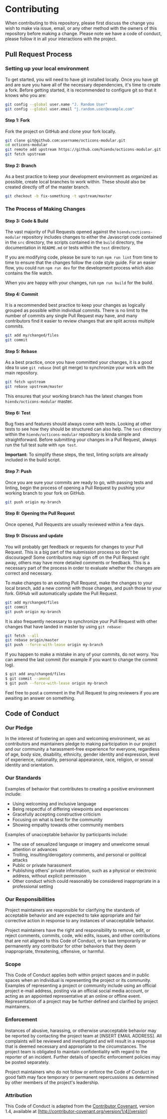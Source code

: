 # Contributing
When contributing to this repository, please first discuss the change you wish to make via issue, email, or any other method with the owners of this repository before making a change.
Please note we have a code of conduct, please follow it in all your interactions with the project.

## Pull Request Process
### Setting up your local environment
To get started, you will need to have git installed locally. Once you have git and are sure you have all of the necessary dependencies, it's time to create a fork.
Before getting started, it is recommended to configure git so that it knows who you are:
```bash
git config --global user.name "J. Random User"
git config --global user.email "j.random.user@example.com"
```

#### Step 1: Fork
Fork the project on GitHub and clone your fork locally.
```bash
git clone git@github.com:username/octicons-modular.git
cd octicons-modular
git remote add upstream https://github.com/hiendv/octicons-modular.git
git fetch upstream
```

#### Step 2: Branch
As a best practice to keep your development environment as organized as possible, create local branches to work within. These should also be created directly off of the master branch.
```bash
git checkout -b fix-something -t upstream/master
```

### The Process of Making Changes
#### Step 3: Code & Build
The vast majority of Pull Requests opened against the `hiendv/octicons-modular` repository includes changes to either the Javascript code contained in the `src` directory, the scripts contained in the `build` directory, the documentation in `README.md` or tests within the `test` directory.

If you are modifying code, please be sure to run `npm run lint` from time to time to ensure that the changes follow the code style guide. For an easier flow, you could run `npm run dev` for the development process which also contains the file watch.

When you are happy with your changes, run `npm run build` for the build.

#### Step 4: Commit
It is a recommended best practice to keep your changes as logically grouped as possible within individual commits. There is no limit to the number of commits any single Pull Request may have, and many contributors find it easier to review changes that are split across multiple commits.
```bash
git add my/changed/files
git commit
```

#### Step 5: Rebase
As a best practice, once you have committed your changes, it is a good idea to use `git rebase` (not git merge) to synchronize your work with the main repository.
```bash
git fetch upstream
git rebase upstream/master
```
This ensures that your working branch has the latest changes from `hiendv/octicons-modular` master.

#### Step 6: Test
Bug fixes and features should always come with tests. Looking at other tests to see how they should be structured can also help. The `test` directory within the `hiendv/octicons-modular` repository is kinda simple and straightforward. Before submitting your changes in a Pull Request, always run the full test suite with `npm test`.

**Important:** To simplify these steps, the test, linting scripts are already included in the build script.

#### Step 7: Push
Once you are sure your commits are ready to go, with passing tests and linting, begin the process of opening a Pull Request by pushing your working branch to your fork on GitHub.
```bash
git push origin my-branch
```

#### Step 8: Opening the Pull Request
Once opened, Pull Requests are usually reviewed within a few days.

#### Step 9: Discuss and update
You will probably get feedback or requests for changes to your Pull Request. This is a big part of the submission process so don't be discouraged! Some contributors may sign off on the Pull Request right away, others may have more detailed comments or feedback. This is a necessary part of the process in order to evaluate whether the changes are correct and necessary.

To make changes to an existing Pull Request, make the changes to your local branch, add a new commit with those changes, and push those to your fork. GitHub will automatically update the Pull Request.
```bash
git add my/changed/files
git commit
git push origin my-branch
```

It is also frequently necessary to synchronize your Pull Request with other changes that have landed in master by using `git rebase`:
```bash
git fetch --all
git rebase origin/master
git push --force-with-lease origin my-branch
```

If you happen to make a mistake in any of your commits, do not worry. You can amend the last commit (for example if you want to change the commit log).
```bash
$ git add any/changed/files
$ git commit --amend
$ git push --force-with-lease origin my-branch
```
Feel free to post a comment in the Pull Request to ping reviewers if you are awaiting an answer on something.

## Code of Conduct
### Our Pledge
In the interest of fostering an open and welcoming environment, we as
contributors and maintainers pledge to making participation in our project and
our community a harassment-free experience for everyone, regardless of age, body
size, disability, ethnicity, gender identity and expression, level of experience,
nationality, personal appearance, race, religion, or sexual identity and
orientation.

### Our Standards
Examples of behavior that contributes to creating a positive environment
include:

* Using welcoming and inclusive language
* Being respectful of differing viewpoints and experiences
* Gracefully accepting constructive criticism
* Focusing on what is best for the community
* Showing empathy towards other community members

Examples of unacceptable behavior by participants include:

* The use of sexualized language or imagery and unwelcome sexual attention or
advances
* Trolling, insulting/derogatory comments, and personal or political attacks
* Public or private harassment
* Publishing others' private information, such as a physical or electronic
  address, without explicit permission
* Other conduct which could reasonably be considered inappropriate in a
  professional setting

### Our Responsibilities
Project maintainers are responsible for clarifying the standards of acceptable
behavior and are expected to take appropriate and fair corrective action in
response to any instances of unacceptable behavior.

Project maintainers have the right and responsibility to remove, edit, or
reject comments, commits, code, wiki edits, issues, and other contributions
that are not aligned to this Code of Conduct, or to ban temporarily or
permanently any contributor for other behaviors that they deem inappropriate,
threatening, offensive, or harmful.

### Scope
This Code of Conduct applies both within project spaces and in public spaces
when an individual is representing the project or its community. Examples of
representing a project or community include using an official project e-mail
address, posting via an official social media account, or acting as an appointed
representative at an online or offline event. Representation of a project may be
further defined and clarified by project maintainers.

### Enforcement
Instances of abusive, harassing, or otherwise unacceptable behavior may be
reported by contacting the project team at [INSERT EMAIL ADDRESS]. All
complaints will be reviewed and investigated and will result in a response that
is deemed necessary and appropriate to the circumstances. The project team is
obligated to maintain confidentiality with regard to the reporter of an incident.
Further details of specific enforcement policies may be posted separately.

Project maintainers who do not follow or enforce the Code of Conduct in good
faith may face temporary or permanent repercussions as determined by other
members of the project's leadership.

### Attribution
This Code of Conduct is adapted from the [Contributor Covenant][homepage], version 1.4,
available at [http://contributor-covenant.org/version/1/4][version]

[homepage]: http://contributor-covenant.org
[version]: http://contributor-covenant.org/version/1/4/

